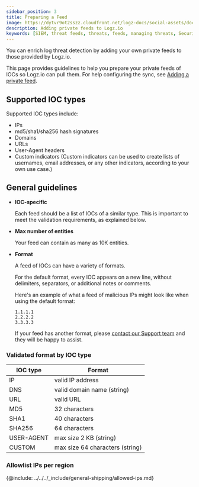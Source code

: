 ```yaml
---
sidebar_position: 3
title: Preparing a Feed
image: https://dytvr9ot2sszz.cloudfront.net/logz-docs/social-assets/docs-social.jpg
description: Adding private feeds to Logz.io
keywords: [SIEM, threat feeds, threats, feeds, managing threats, Security information]
---
```



You can enrich log threat detection by adding your own private feeds to those provided by Logz.io.

This page provides guidelines to help you prepare your private feeds of IOCs so Logz.io can pull them. For help configuring the sync, see [Adding a private feed](/docs/user-guide/cloud-siem/threat-intelligence/private-feeds/).

## Supported IOC types

Supported IOC types include:

* IPs
* md5/sha1/sha256 hash signatures
* Domains
* URLs
* User-Agent headers
* Custom indicators (Custom indicators can be used to create lists of usernames, email addresses, or any other indicators, according to your own use case.)


## General guidelines

* **IOC-specific**

  Each feed should be a list of IOCs of a similar type. This is important to meet the validation requirements, as explained below.

* **Max number of entities**

  Your feed can contain as many as 10K entities.

* **Format**
  
  A feed of IOCs can have a variety of formats.
  
  For the default format, every IOC appears on a new line, without delimiters, separators, or additional notes or comments.

  Here's an example of what a feed of malicious IPs might look like when using the default format:

  ```
  1.1.1.1
  2.2.2.2
  3.3.3.3
  ```

  If your feed has another format, please <a class="intercom-launch" href="mailto:help@logz.io">contact our Support team</a> and they will be happy to assist.


### Validated format by IOC type

| IOC type | Format |
|--|--|
| IP | valid IP address |
| DNS | valid domain name (string) |
| URL  | valid URL |
| MD5 | 32 characters |
| SHA1 | 40 characters |
| SHA256 | 64 characters |
| USER-AGENT | max size 2 KB (string)  |
| CUSTOM | max size 64 characters (string)  |


### Allowlist IPs per region


{@include: ../../../_include/general-shipping/allowed-ips.md}